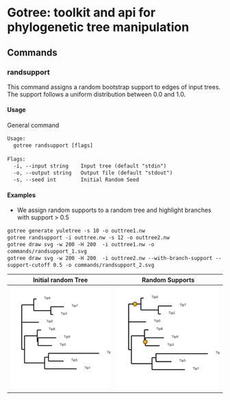 # Gotree: toolkit and api for phylogenetic tree manipulation

## Commands

### randsupport

This command assigns a random bootstrap support to edges of input trees. The support follows a uniform distribution between 0.0 and 1.0.

#### Usage

General command
```
Usage:
  gotree randsupport [flags]

Flags:
  -i, --input string    Input tree (default "stdin")
  -o, --output string   Output file (default "stdout")
  -s, --seed int        Initial Random Seed
```

#### Examples

* We assign random supports to a random tree and highlight branches with support > 0.5
```
gotree generate yuletree -s 10 -o outtree1.nw
gotree randsupport -i outtree.nw -s 12 -o outtree2.nw
gotree draw svg -w 200 -H 200  -i outtree1.nw -o commands/randsupport_1.svg
gotree draw svg -w 200 -H 200  -i outtree2.nw --with-branch-support --support-cutoff 0.5 -o commands/randsupport_2.svg
```

Initial random Tree                 | Random Supports
------------------------------------|---------------------------------------
![Random Tree 1](randsupport_1.svg) | ![Random Supports](randsupport_2.svg)
